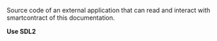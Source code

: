 Source code of an external application that can read and interact with smartcontract of this documentation.

**Use SDL2**
